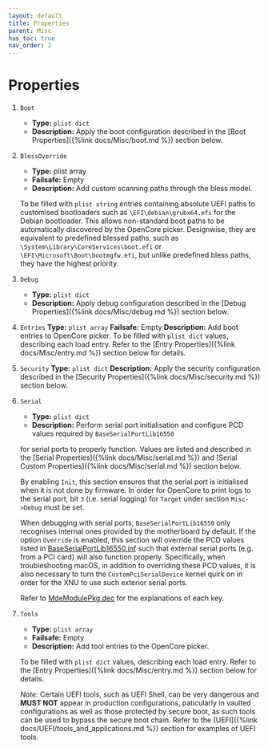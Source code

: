 ```yaml
---
layout: default
title: Properties
parent: Misc
has_toc: true
nav_order: 2
---
```


# Properties

1. `Boot`
    - **Type:** `plist dict`
    - **Description:** Apply the boot configuration described in the [Boot Properties]({%link docs/Misc/boot.md %}) section below.

2. `BlessOverride`
    - **Type:** plist array
    - **Failsafe:** Empty
    - **Description:** Add custom scanning paths through the bless model.

    To be filled with `plist string` entries containing absolute UEFI paths to customised bootloaders such as `\EFI\debian\grubx64.efi` for the Debian bootloader. This allows non-standard boot paths to be automatically discovered by the OpenCore picker. Designwise, they are equivalent to predefined blessed paths, such as `\System\Library\CoreServices\boot.efi` or `\EFI\Microsoft\Boot\bootmgfw.efi`, but unlike predefined bless paths, they have the highest priority.

3. `Debug`
    - **Type:** `plist dict`
    - **Description:** Apply debug configuration described in the [Debug Properties]({%link docs/Misc/debug.md %}) section below.

4. `Entries`
    **Type:** `plist array`
    **Failsafe:** Empty
    **Description:** Add boot entries to OpenCore picker.
    To be filled with `plist dict` values, describing each load entry. Refer to the [Entry Properties]({%link docs/Misc/entry.md %}) section below for details.

5. `Security`
    **Type:** `plist dict`
    **Description:** Apply the security configuration described in the [Security Properties]({%link docs/Misc/security.md %}) section below.

6. `Serial`
    - **Type:** `plist dict`
    - **Description:** Perform serial port initialisation and configure PCD values required by `BaseSerialPortLib16550`

    for serial ports to properly function. Values are listed and described in the [Serial Properties]({%link docs/Misc/serial.md %}) and [Serial Custom Properties]({%link docs/Misc/serial.md %}) section below.

    By enabling `Init`, this section ensures that the serial port is initialised when it is not done by firmware. In order for OpenCore to print logs to the serial port, bit `3` (i.e. serial logging) for `Target` under section `Misc->Debug` must be set.

    When debugging with serial ports, `BaseSerialPortLib16550` only recognises internal ones provided by the motherboard by default. If the option `Override` is enabled, this section will override the PCD values listed in [BaseSerialPortLib16550.inf](https://github.com/acidanthera/audk/blob/master/MdeModulePkg/Library/BaseSerialPortLib16550/BaseSerialPortLib16550.inf) such that external serial ports (e.g. from a PCI card) will also function properly. Specifically, when troubleshooting macOS, in addition to overriding these PCD values, it is also necessary to turn the `CustomPciSerialDevice` kernel quirk on in order for the XNU to use such exterior serial ports.

    Refer to [MdeModulePkg.dec](https://github.com/acidanthera/audk/blob/master/MdeModulePkg/MdeModulePkg.dec) for the explanations of each key.

7. `Tools`
    - **Type:** `plist array`
    - **Failsafe:** Empty
    - **Description:** Add tool entries to the OpenCore picker.
    
    To be filled with `plist dict` values, describing each load entry. Refer to the [Entry Properties]({%link docs/Misc/entry.md %}) section below for details.

    _Note:_ Certain UEFI tools, such as UEFI Shell, can be very dangerous and **MUST NOT** appear in production configurations, paticularly in vaulted configurations as well as those protected by secure boot, as such tools can be used to bypass the secure boot chain. Refer to the [UEFI]({%link docs/UEFI/tools_and_applications.md %}) section for examples of UEFI tools.